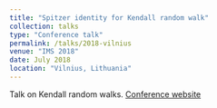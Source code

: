 ```yaml
---
title: "Spitzer identity for Kendall random walk"
collection: talks
type: "Conference talk"
permalink: /talks/2018-vilnius
venue: "IMS 2018"
date: July 2018
location: "Vilnius, Lithuania"
---
```


Talk on Kendall random walks.
[Conference website](http://ims-vilnius2018.com/)
